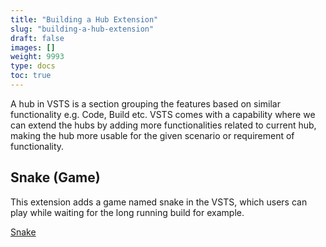 ```yaml
---
title: "Building a Hub Extension"
slug: "building-a-hub-extension"
draft: false
images: []
weight: 9993
type: docs
toc: true
---
```


A hub in VSTS is a section grouping the features based on similar functionality e.g. Code, Build etc. VSTS comes with a capability where we can extend the hubs by adding more functionalities related to current hub, making the hub more usable for the given scenario or requirement of functionality.

## Snake (Game)
This extension adds a game named snake in the VSTS, which users can play while waiting for the long running build for example.

[Snake](https://marketplace.visualstudio.com/items?itemName=sierpinski.sierpinski-snake)

